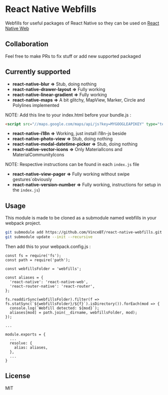 # React Native Webfills

Webfills for useful packages of React Native so they can be used on [React Native Web](https://github.com/necolas/react-native-web)

## Collaboration

Feel free to make PRs to fix stuff or add new supported packaged

## Currently supported
 - **react-native-blur** **=>** Stub, doing nothing
 - **react-native-drawer-layout** **=>** Fully working
 - **react-native-linear-gradient** **=>** Fully working
 - **react-native-maps** **=>** A bit glitchy, MapView, Marker, Circle and Polylines implemented
 
NOTE: Add this line to your index.html before your bundle.js :
```html
<script src="//maps.google.com/maps/api/js?key=MYGOOGLEAPIKEY" type="text/javascript"></script>
```
 - **react-native-i18n** **=>** Working, just install i18n-js beside
 - **react-native-photo-view** **=>** Stub, doing nothing
 - **react-native-modal-datetime-picker** **=>** Stub, doing nothing
 - **react-native-vector-icons** **=>** Only MaterialIcons and MaterialCommunityIcons
 
  NOTE: Respective instructions can be found in each ```index.js``` file
 - **react-native-view-pager** **=>** Fully working without swipe gestures`obviously
  - **react-native-version-number** **=>** Fully working, instructions for setup in the ```index.js```)

## Usage
This module is made to be cloned as a submodule named webfills in your webpack project.
```sh
git submodule add https://github.com/VinceBT/react-native-webfills.git webfills
git submodule update --init --recursive
```

Then add this to your webpack.config.js :

```
const fs = require('fs');
const path = require('path');

const webfillsFolder = 'webfills';

const aliases = {
  'react-native': 'react-native-web',
  'react-router-native': 'react-router',
};

fs.readdirSync(webfillsFolder).filter(f => fs.statSync(`${webfillsFolder}/${f}`).isDirectory()).forEach(mod => {
  console.log(`Webfill detected: ${mod}`);
  aliases[mod] = path.join(__dirname, webfillsFolder, mod);
});

...

module.exports = {
  ...
  resolve: {
    alias: aliases,
  },
  ...
}
```

## License

MIT
